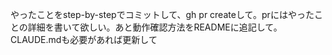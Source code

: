 やったことをstep-by-stepでコミットして、gh pr createして。prにはやったことの詳細を書いて欲しい。あと動作確認方法をREADMEに追記して。CLAUDE.mdも必要があれば更新して
